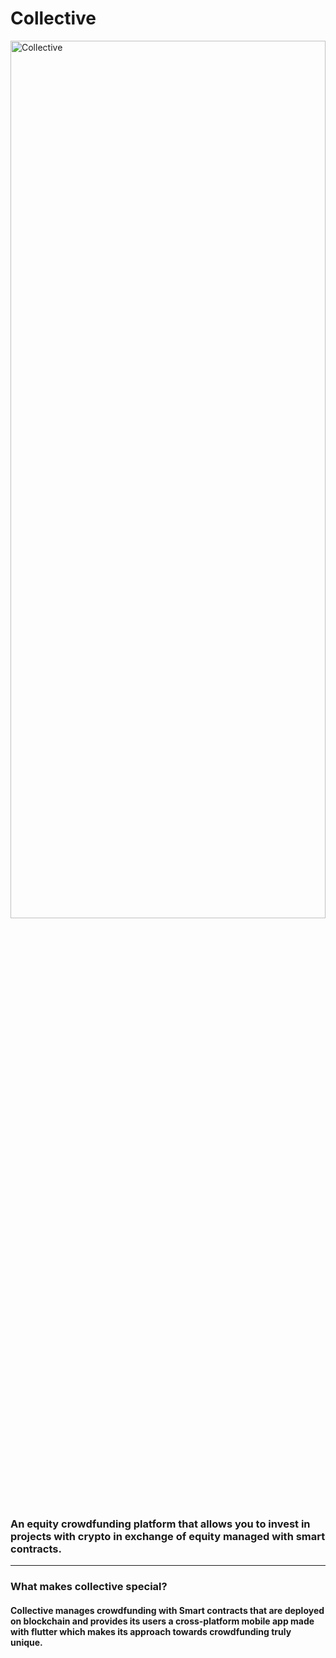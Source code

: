 <h1>Collective</h1>


<img src="https://github.com/sagarparker/Collective/blob/main/assets/ScreenShots/Cover.png" alt="Collective" width="100%" height="60%"/>

<h3>An equity crowdfunding platform that allows you to invest in projects with crypto in exchange of equity managed with smart contracts.</h3>

<hr>

<h3>What makes collective special?</h3>
<h4>Collective manages crowdfunding with Smart contracts that are deployed on blockchain and provides its users a cross-platform mobile app made with flutter which makes its approach towards crowdfunding truly unique.
</h4>
